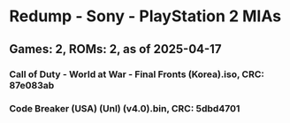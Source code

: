 # Redump - Sony - PlayStation 2 MIAs
## Games: 2, ROMs: 2, as of 2025-04-17

### Call of Duty - World at War - Final Fronts (Korea).iso, CRC: 87e083ab
### Code Breaker (USA) (Unl) (v4.0).bin, CRC: 5dbd4701
